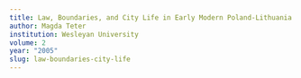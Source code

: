 ```yaml
---
title: Law, Boundaries, and City Life in Early Modern Poland-Lithuania
author: Magda Teter
institution: Wesleyan University
volume: 2
year: "2005"
slug: law-boundaries-city-life
---
```

